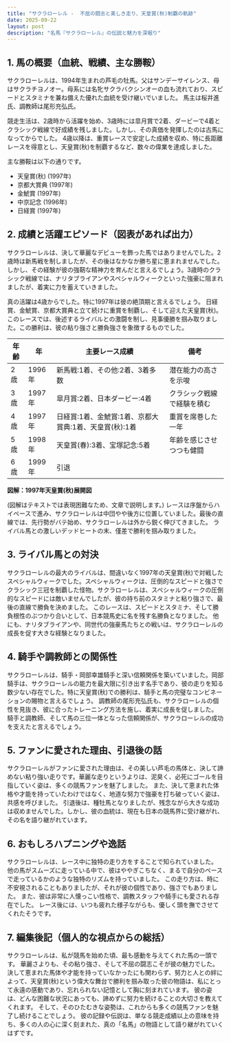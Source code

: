 ```yaml
---
title: "サクラローレル -  不屈の闘志と美しき走り、天皇賞(秋)制覇の軌跡"
date: 2025-09-22
layout: post
description: "名馬『サクラローレル』の伝説と魅力を深堀り"
---
```


## 1. 馬の概要（血統、戦績、主な勝鞍）

サクラローレルは、1994年生まれの芦毛の牡馬。父はサンデーサイレンス、母はサクラチヨノオー。母系には名牝サクラバクシンオーの血も流れており、スピードとスタミナを兼ね備えた優れた血統を受け継いでいました。  馬主は桜井進氏、調教師は尾形充弘氏。

競走生活は、2歳時から活躍を始め、3歳時には皐月賞で2着、ダービーで4着とクラシック戦線で好成績を残しました。しかし、その真価を発揮したのは古馬になってからでした。  4歳以降は、重賞レースで安定した成績を収め、特に長距離レースを得意とし、天皇賞(秋)を制覇するなど、数々の偉業を達成しました。

主な勝鞍は以下の通りです。

* 天皇賞(秋) (1997年)
* 京都大賞典 (1997年)
* 金鯱賞 (1997年)
* 中京記念 (1996年)
* 日経賞 (1997年)


## 2. 成績と活躍エピソード（図表があれば出力）

サクラローレルは、決して華麗なデビューを飾った馬ではありませんでした。2歳時は新馬戦を制しましたが、その後はなかなか勝ち星に恵まれませんでした。しかし、その経験が彼の強靭な精神力を育んだと言えるでしょう。3歳時のクラシック戦線では、ナリタブライアンやスペシャルウィークといった強豪に阻まれましたが、着実に力を蓄えていきました。

真の活躍は4歳からでした。特に1997年は彼の絶頂期と言えるでしょう。  日経賞、金鯱賞、京都大賞典と立て続けに重賞を制覇し、そして迎えた天皇賞(秋)。このレースでは、後述するライバルとの激闘を制し、見事優勝を掴み取りました。この勝利は、彼の粘り強さと勝負強さを象徴するものでした。

| 年齢 | 年 | 主要レース成績 | 備考 |
|---|---|---|---|
| 2歳 | 1996年 | 新馬戦:1着、その他:2着、3着多数 | 潜在能力の高さを示唆 |
| 3歳 | 1997年 | 皐月賞:2着、日本ダービー:4着 | クラシック戦線で経験を積む |
| 4歳 | 1997年 | 日経賞:1着、金鯱賞:1着、京都大賞典:1着、天皇賞(秋):1着 | 重賞を席巻した一年 |
| 5歳 | 1998年 | 天皇賞(春):3着、宝塚記念:5着 |  年齢を感じさせつつも健闘 |
| 6歳 | 1999年 |  引退 |  |


**図解：1997年天皇賞(秋)展開図**

(図解はテキストでは表現困難なため、文章で説明します。)  レースは序盤からハイペースで進み、サクラローレルは中団やや後方に位置していました。最後の直線では、先行勢がバテ始め、サクラローレルは外から鋭く伸びてきました。  ライバル馬との激しいデッドヒートの末、僅差で勝利を掴み取りました。


## 3. ライバル馬との対決

サクラローレルの最大のライバルは、間違いなく1997年の天皇賞(秋)で対戦したスペシャルウィークでした。スペシャルウィークは、圧倒的なスピードと強さでクラシック三冠を制覇した怪物。サクラローレルは、スペシャルウィークの圧倒的なスピードには敵いませんでしたが、彼の持ち前のスタミナと粘り強さで、最後の直線で勝負を決めました。  このレースは、スピードとスタミナ、そして勝負根性のぶつかり合いとして、日本競馬史に名を残す名勝負となりました。  他にも、ナリタブライアンや、同世代の強豪馬たちとの戦いは、サクラローレルの成長を促す大きな経験となりました。


## 4. 騎手や調教師との関係性

サクラローレルは、騎手・岡部幸雄騎手と深い信頼関係を築いていました。岡部騎手は、サクラローレルの能力を最大限に引き出す名手であり、彼の走りを知る数少ない存在でした。特に天皇賞(秋)での勝利は、騎手と馬の完璧なコンビネーションの賜物と言えるでしょう。  調教師の尾形充弘氏も、サクラローレルの個性を見抜き、彼に合ったトレーニング方法を施し、着実に成長を促しました。  騎手と調教師、そして馬の三位一体となった信頼関係が、サクラローレルの成功を支えたと言えるでしょう。


## 5. ファンに愛された理由、引退後の話

サクラローレルがファンに愛された理由は、その美しい芦毛の馬体と、決して諦めない粘り強い走りです。華麗な走りというよりは、泥臭く、必死にゴールを目指していく姿は、多くの競馬ファンを魅了しました。  また、決して恵まれた体格や才能を持っていたわけではなく、地道な努力で強豪を打ち破っていく姿は、共感を呼びました。  引退後は、種牡馬となりましたが、残念ながら大きな成功は収めませんでした。しかし、彼の血統は、現在も日本の競馬界に受け継がれ、その名を語り継がれています。


## 6. おもしろハプニングや逸話

サクラローレルは、レース中に独特の走り方をすることで知られていました。  他の馬がスムーズに走っている中で、彼はややぎこちなく、まるで自分のペースで走っているかのような独特のリズムを持っていました。  この走り方は、時に不安視されることもありましたが、それが彼の個性であり、強さでもありました。  また、彼は非常に人懐っこい性格で、調教スタッフや騎手にも愛される存在でした。  レース後には、いつも疲れた様子ながらも、優しく頭を撫でさせてくれたそうです。


## 7. 編集後記（個人的な視点からの総括）

サクラローレルは、私が競馬を始めた頃、最も感動を与えてくれた馬の一頭です。  華麗さよりも、その粘り強さ、そして不屈の闘志こそが彼の魅力でした。  決して恵まれた馬体や才能を持っていなかったにも関わらず、努力と人との絆によって、天皇賞(秋)という偉大な舞台で勝利を掴み取った彼の物語は、私にとって永遠の感動であり、忘れられない記憶として胸に刻まれています。  彼の姿は、どんな困難な状況にあっても、諦めずに努力を続けることの大切さを教えてくれます。  そして、そのひたむきな姿勢は、これからも多くの競馬ファンを魅了し続けることでしょう。  彼の記録や伝説は、単なる競走成績以上の意味を持ち、多くの人の心に深く刻まれた、真の「名馬」の物語として語り継がれていくはずです。
